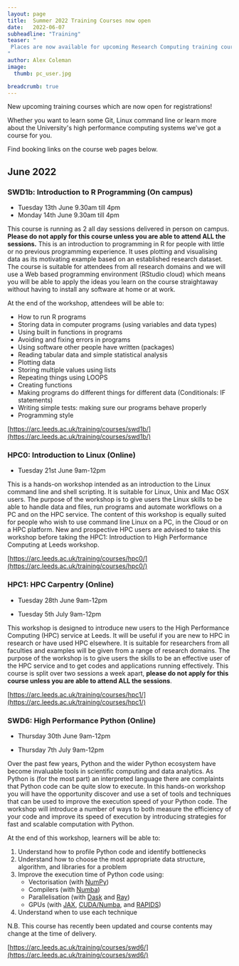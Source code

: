 ```yaml
---
layout: page
title:  Summer 2022 Training Courses now open
date:   2022-06-07
subheadline: "Training"
teaser: "
 Places are now available for upcoming Research Computing training courses, sign up now!
"
author: Alex Coleman
image:
  thumb: pc_user.jpg

breadcrumb: true
---
```


New upcoming training courses which are now open for registrations! 

Whether you want to learn some Git, Linux command line or learn more about the University's high performance computing systems we've got a course for you.

Find booking links on the course web pages below.

## June 2022

### SWD1b: Introduction to R Programming (On campus)

- Tuesday 13th June 9.30am till 4pm
- Monday 14th June 9.30am till 4pm

This course is running as 2 all day sessions delivered in person on campus. **Please do not apply for this course unless you are able to attend ALL the sessions.** This is an introduction to programming in R for people with little or no previous programming experience. It uses plotting and visualising data as its motivating example based on an established research dataset. The course is suitable for attendees from all research domains and we will use a Web based programming environment (RStudio cloud) which means you will be able to apply the ideas you learn on the course straightaway without having to install any software at home or at work.

At the end of the workshop, attendees will be able to:

- How to run R programs
- Storing data in computer programs (using variables and data types)
- Using built in functions in programs
- Avoiding and fixing errors in programs
- Using software other people have written (packages)
- Reading tabular data and simple statistical analysis
- Plotting data
- Storing multiple values using lists
- Repeating things using LOOPS
- Creating functions
- Making programs do different things for different data (Conditionals: IF statements)
- Writing simple tests: making sure our programs behave properly
- Programming style

[https://arc.leeds.ac.uk/training/courses/swd1b/](https://arc.leeds.ac.uk/training/courses/swd1b/)


### HPC0: Introduction to Linux (Online)

- Tuesday 21st June 9am-12pm

This is a hands-on workshop intended as an introduction to the Linux command line and shell scripting. It is suitable for Linux, Unix and Mac OSX users. The purpose of the workshop is to give users the Linux skills to be able to handle data and files, run programs and automate workflows on a PC and on the HPC service. The content of this workshop is equally suited for people who wish to use command line Linux on a PC, in the Cloud or on a HPC platform. New and prospective HPC users are advised to take this workshop before taking the HPC1: Introduction to High Performance Computing at Leeds workshop.

[https://arc.leeds.ac.uk/training/courses/hpc0/](https://arc.leeds.ac.uk/training/courses/hpc0/)

### HPC1: HPC Carpentry (Online)

- Tuesday 28th June 9am-12pm

- Tuesday 5th July 9am-12pm

This workshop is designed to introduce new users to the High Performance Computing (HPC) service at Leeds. It will be useful if you are new to HPC in research or have used HPC elsewhere. It is suitable for researchers from all faculties and examples will be given from a range of research domains. The purpose of the workshop is to give users the skills to be an effective user of the HPC service and to get codes and applications running effectively. This course is split over two sessions a week apart, **please do not apply for this course unless you are able to attend ALL the sessions**.

[https://arc.leeds.ac.uk/training/courses/hpc1/](https://arc.leeds.ac.uk/training/courses/hpc1/)

### SWD6: High Performance Python (Online)

- Thursday 30th June 9am-12pm

- Thursday 7th July 9am-12pm

Over the past few years, Python and the wider Python ecosystem have become invaluable tools in scientific computing and data analytics. As Python is (for the most part) an interpreted language there are complaints that Python code can be quite slow to execute. In this hands-on workshop you will have the opportunity discover and use a set of tools and techniques that can be used to improve the execution speed of your Python code. The workshop will introduce a number of ways to both measure the efficiency of your code and improve its speed of execution by introducing strategies for fast and scalable computation with Python.

At the end of this workshop, learners will be able to:

1. Understand how to profile Python code and identify bottlenecks
2. Understand how to choose the most appropriate data structure, algorithm, and libraries for a problem
3. Improve the execution time of Python code using:  
    - Vectorisation (with [NumPy](https://numpy.org/doc/stable/reference/ufuncs.html))  
    - Compilers (with [Numba](https://numba.pydata.org/))  
    - Parallelisation (with [Dask](https://docs.dask.org/en/latest/) and [Ray](https://www.ray.io/))  
    - GPUs (with [JAX](https://jax.readthedocs.io/en/latest/index.html), [CUDA/Numba](https://developer.nvidia.com/how-to-cuda-python), and [RAPIDS](https://developer.nvidia.com/rapids))  
4. Understand when to use each technique

N.B. This course has recently been updated and course contents may change at the time of delivery.

[https://arc.leeds.ac.uk/training/courses/swd6/](https://arc.leeds.ac.uk/training/courses/swd6/)